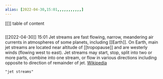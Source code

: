 ```yaml
---
alias: [2022-04-30,15:01,,,,,,,,,,,]
---
```

[[]]
table of content
```toc
```

[[2022-04-30]] 15:01
Jet streams are fast flowing, narrow, meandering air currents in atmospheres of some planets, including [[Earth]]. On Earth, main jet streams are located near altitude of [[tropopause]] and are westerly winds (flowing west to east). Jet streams may start, stop, split into two or more parts, combine into one stream, or flow in various directions including opposite to direction of remainder of jet.
[Wikipedia](https://en.wikipedia.org/wiki/Jet%20stream)
```query
"jet streams"
```